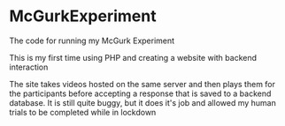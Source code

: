 # McGurkExperiment
The code for running my McGurk Experiment

This is my first time using PHP and creating a website with backend interaction

The site takes videos hosted on the same server and then plays them for the participants before accepting a response that is saved to a backend database. It is still quite buggy, but it does it's job and allowed my human trials to be completed while in lockdown
